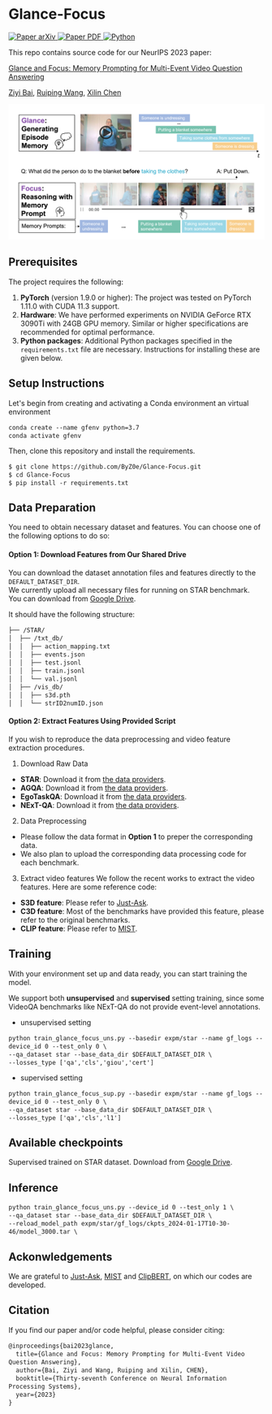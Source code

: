 # Glance-Focus
<p align="left">
    <a href='https://arxiv.org/abs/2401.01529'>
      <img src='https://img.shields.io/badge/Paper-arXiv-green?style=plastic&logo=arXiv&logoColor=green' alt='Paper arXiv'>
    </a>
    <a href='https://openreview.net/pdf?id=J6Niv3yrMq'>
      <img src='https://img.shields.io/badge/Paper-PDF-red?style=plastic&logo=adobeacrobatreader&logoColor=red' alt='Paper PDF'>
    </a>
    <a href='https://www.python.org/'>
      <img src='https://img.shields.io/badge/python-3.7-blue.svg' alt='Python'>
    </a>
</p>

This repo contains source code for our NeurIPS 2023 paper:

[Glance and Focus: Memory Prompting for Multi-Event Video Question Answering](https://openreview.net/forum?id=J6Niv3yrMq)

[Ziyi Bai](https://scholar.google.com/citations?hl=zh-CN&user=jRe11usAAAAJ), [Ruiping Wang](https://scholar.google.com/citations?hl=zh-CN&user=duIUwpwAAAAJ), [Xilin Chen](https://scholar.google.com/citations?user=vVx2v20AAAAJ)

![overview](https://github.com/ByZ0e/Glance-Focus/blob/main/overview.png)

## Prerequisites

The project requires the following:

1. **PyTorch** (version 1.9.0 or higher): The project was tested on PyTorch 1.11.0 with CUDA 11.3 support.
2. **Hardware**: We have performed experiments on NVIDIA GeForce RTX 3090Ti with 24GB GPU memory. Similar or higher specifications are recommended for optimal performance.
3. **Python packages**: Additional Python packages specified in the `requirements.txt` file are necessary. Instructions for installing these are given below.

## Setup Instructions
Let's begin from creating and activating a Conda environment an virtual environment 
```
conda create --name gfenv python=3.7
conda activate gfenv
```
Then, clone this repository and install the requirements.
```
$ git clone https://github.com/ByZ0e/Glance-Focus.git
$ cd Glance-Focus
$ pip install -r requirements.txt
```

## Data Preparation
You need to obtain necessary dataset and features. You can choose one of the following options to do so:

#### Option 1: Download Features from Our Shared Drive
You can download the dataset annotation files and features directly to the `DEFAULT_DATASET_DIR`.\
We currently upload all necessary files for running on STAR benchmark. You can download from [Google Drive](https://drive.google.com/file/d/11sI_iW_42yetN2U8WdwsdARmQPhdhQht/view?usp=sharing).

It should have the following structure:
```
├── /STAR/
│  ├── /txt_db/
│  │  ├── action_mapping.txt
│  │  ├── events.json
│  │  ├── test.jsonl
│  │  ├── train.jsonl
│  │  └── val.jsonl
│  ├── /vis_db/
│  │  ├── s3d.pth
│  │  └── strID2numID.json
```

#### Option 2: Extract Features Using Provided Script

If you wish to reproduce the data preprocessing and video feature extraction procedures.

1. Download Raw Data
- **STAR**: Download it from [the data providers](https://github.com/csbobby/STAR_Benchmark). 
- **AGQA**: Download it from [the data providers](https://github.com/madeleinegrunde/AGQA_baselines_code).
- **EgoTaskQA**: Download it from [the data providers](https://sites.google.com/view/egotaskqa). 
- **NExT-QA**: Download it from [the data providers](https://github.com/doc-doc/NExT-QA).

2. Data Preprocessing
- Please follow the data format in **Option 1** to preper the corresponding data.
- We also plan to upload the corresponding data processing code for each benchmark.

3. Extract video features
We follow the recent works to extract the video features. Here are some reference code:
- **S3D feature**: Please refer to [Just-Ask](https://github.com/antoyang/just-ask).
- **C3D feature**: Most of the benchmarks have provided this feature, please refer to the original benchmarks.
- **CLIP feature**: Please refer to [MIST](https://github.com/showlab/mist).

## Training
With your environment set up and data ready, you can start training the model.

We support both **unsupervised** and **supervised** setting training, since some VideoQA benchmarks like NExT-QA do not provide event-level annotations.

- unsupervised setting
```
python train_glance_focus_uns.py --basedir expm/star --name gf_logs --device_id 0 --test_only 0 \
--qa_dataset star --base_data_dir $DEFAULT_DATASET_DIR \
--losses_type ['qa','cls','giou','cert']
```
- supervised setting
```
python train_glance_focus_sup.py --basedir expm/star --name gf_logs --device_id 0 --test_only 0 \
--qa_dataset star --base_data_dir $DEFAULT_DATASET_DIR \
--losses_type ['qa','cls','l1']
```
## Available checkpoints
Supervised trained on STAR dataset. Download from [Google Drive](https://drive.google.com/file/d/1oZHqHQI9rUCpKIwJQvVQf4sNyeu1E_Du/view?usp=sharing).

## Inference
```
python train_glance_focus_uns.py --device_id 0 --test_only 1 \
--qa_dataset star --base_data_dir $DEFAULT_DATASET_DIR \
--reload_model_path expm/star/gf_logs/ckpts_2024-01-17T10-30-46/model_3000.tar \
```

## Ackonwledgements
We are grateful to [Just-Ask](https://github.com/antoyang/just-ask), [MIST](https://github.com/showlab/mist) and [ClipBERT](https://github.com/jayleicn/ClipBERT), on which our codes are developed.

## Citation
If you find our paper and/or code helpful, please consider citing:
```
@inproceedings{bai2023glance,
  title={Glance and Focus: Memory Prompting for Multi-Event Video Question Answering},
  author={Bai, Ziyi and Wang, Ruiping and Xilin, CHEN},
  booktitle={Thirty-seventh Conference on Neural Information Processing Systems},
  year={2023}
}
```



